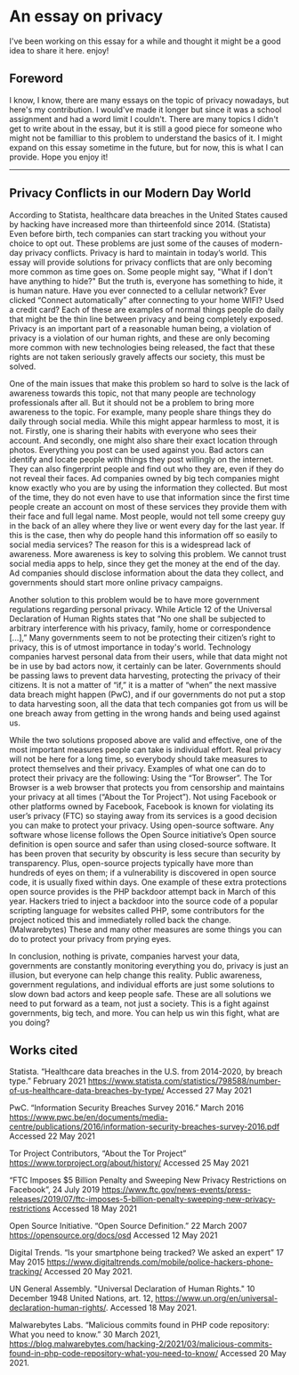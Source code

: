 # An essay on privacy

I've been working on this essay for a while and thought it might be a good idea to share it here. enjoy!

## Foreword

I know, I know, there are many essays on the topic of privacy nowadays, but here's my contribution. I would've made it longer but since it was a school assignment and had a word limit I couldn't. There are many topics I didn't get to write about in the essay, but it is still a good piece for someone who might not be familliar to this problem to understand the basics of it. I might expand on this essay sometime in the future, but for now, this is what I can provide. Hope you enjoy it!

---

## Privacy Conflicts in our Modern Day World

According to Statista, healthcare data breaches in the United States caused by hacking have increased more than thirteenfold since 2014. (Statista) Even before birth, tech companies can start tracking you without your choice to opt out. These problems are just some of the causes of modern-day privacy conflicts. Privacy is hard to maintain in today’s world. This essay will provide solutions for privacy conflicts that are only becoming more common as time goes on. Some people might say, "What if I don't have anything to hide?" But the truth is, everyone has something to hide, it is human nature. Have you ever connected to a cellular network? Ever clicked “Connect automatically” after connecting to your home WIFI? Used a credit card? Each of these are examples of normal things people do daily that might be the thin line between privacy and being completely exposed. Privacy is an important part of a reasonable human being, a violation of privacy is a violation of our human rights, and these are only becoming more common with new technologies being released, the fact that these rights are not taken seriously gravely affects our society, this must be solved.

One of the main issues that make this problem so hard to solve is the lack of awareness towards this topic, not that many people are technology professionals after all. But it should not be a problem to bring more awareness to the topic. For example, many people share things they do daily through social media. While this might appear harmless to most, it is not. Firstly, one is sharing their habits with everyone who sees their account. And secondly, one might also share their exact location through photos. Everything you post can be used against you. Bad actors can identify and locate people with things they post willingly on the internet. They can also fingerprint people and find out who they are, even if they do not reveal their faces. Ad companies owned by big tech companies might know exactly who you are by using the information they collected. But most of the time, they do not even have to use that information since the first time people create an account on most of these services they provide them with their face and full legal name. Most people, would not tell some creepy guy in the back of an alley where they live or went every day for the last year. If this is the case, then why do people hand this information off so easily to social media services? The reason for this is a widespread lack of awareness. More awareness is key to solving this problem. We cannot trust social media apps to help, since they get the money at the end of the day. Ad companies should disclose information about the data they collect, and governments should start more online privacy campaigns.

Another solution to this problem would be to have more government regulations regarding personal privacy. While Article 12 of the Universal Declaration of Human Rights states that “No one shall be subjected to arbitrary interference with his privacy, family, home or correspondence [...],” Many governments seem to not be protecting their citizen’s right to privacy, this is of utmost importance in today's world. Technology companies harvest personal data from their users, while that data might not be in use by bad actors now, it certainly can be later. Governments should be passing laws to prevent data harvesting, protecting the privacy of their citizens. It is not a matter of “if,” it is a matter of “when” the next massive data breach might happen (PwC), and if our governments do not put a stop to data harvesting soon, all the data that tech companies got from us will be one breach away from getting in the wrong hands and being used against us.

While the two solutions proposed above are valid and effective, one of the most important measures people can take is individual effort. Real privacy will not be here for a long time, so everybody should take measures to protect themselves and their privacy. Examples of what one can do to protect their privacy are the following: Using the “Tor Browser”. The Tor Browser is a web browser that protects you from censorship and maintains your privacy at all times (“About the Tor Project”). Not using Facebook or other platforms owned by Facebook, Facebook is known for violating its user’s privacy (FTC) so staying away from its services is a good decision you can make to protect your privacy. Using open-source software. Any software whose license follows the Open Source initiative’s Open source definition is open source and safer than using closed-source software. It has been proven that security by obscurity is less secure than security by transparency. Plus, open-source projects typically have more than hundreds of eyes on them; if a vulnerability is discovered in open source code, it is usually fixed within days. One example of these extra protections open source provides is the PHP backdoor attempt back in March of this year. Hackers tried to inject a backdoor into the source code of a popular scripting language for websites called  PHP, some contributors for the project noticed this and immediately rolled back the change. (Malwarebytes) These and many other measures are some things you can do to protect your privacy from prying eyes. 

In conclusion, nothing is private, companies harvest your data, governments are constantly monitoring everything you do, privacy is just an illusion, but everyone can help change this reality. Public awareness, government regulations, and individual efforts are just some solutions to slow down bad actors and keep people safe. These are all solutions we need to put forward as a team, not just a society. This is a fight against governments, big tech, and more. You can help us win this fight, what are you doing?

## Works cited

Statista. “Healthcare data breaches in the U.S. from 2014-2020, by breach type.” February 2021
https://www.statista.com/statistics/798588/number-of-us-healthcare-data-breaches-by-type/ Accessed 27 May 2021


PwC. “Information Security Breaches Survey 2016.” March 2016
https://www.pwc.be/en/documents/media-centre/publications/2016/information-security-breaches-survey-2016.pdf Accessed 22 May 2021

Tor Project Contributors, “About the Tor Project” https://www.torproject.org/about/history/ Accessed 25 May 2021

“FTC Imposes $5 Billion Penalty and Sweeping New Privacy Restrictions on Facebook”,  24 July 2019
https://www.ftc.gov/news-events/press-releases/2019/07/ftc-imposes-5-billion-penalty-sweeping-new-privacy-restrictions Accessed 18 May 2021

Open Source Initiative. “Open Source Definition.” 22 March 2007
https://opensource.org/docs/osd Accessed 12 May 2021

Digital Trends. “Is your smartphone being tracked? We asked an expert” 17 May 2015
https://www.digitaltrends.com/mobile/police-hackers-phone-tracking/ Accessed 20 May 2021.

UN General Assembly. "Universal Declaration of Human Rights." 10 December 1948 
United Nations, art. 12, https://www.un.org/en/universal-declaration-human-rights/. 
Accessed 18 May 2021.

Malwarebytes Labs. “Malicious commits found in PHP code repository: What you need to know.” 30 March 2021, 
https://blog.malwarebytes.com/hacking-2/2021/03/malicious-commits-found-in-php-code-repository-what-you-need-to-know/ Accessed 20 May 2021.